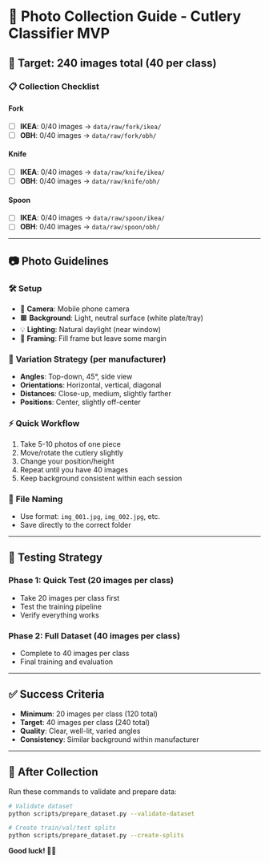 # 📸 Photo Collection Guide - Cutlery Classifier MVP

## 🎯 **Target: 240 images total (40 per class)**

### 📋 **Collection Checklist**

#### Fork

- [ ] **IKEA**: 0/40 images → `data/raw/fork/ikea/`
- [ ] **OBH**: 0/40 images → `data/raw/fork/obh/`

#### Knife

- [ ] **IKEA**: 0/40 images → `data/raw/knife/ikea/`
- [ ] **OBH**: 0/40 images → `data/raw/knife/obh/`

#### Spoon

- [ ] **IKEA**: 0/40 images → `data/raw/spoon/ikea/`
- [ ] **OBH**: 0/40 images → `data/raw/spoon/obh/`

---

## 📷 **Photo Guidelines**

### 🛠️ **Setup**

- 📱 **Camera**: Mobile phone camera
- 🟫 **Background**: Light, neutral surface (white plate/tray)
- 💡 **Lighting**: Natural daylight (near window)
- 📏 **Framing**: Fill frame but leave some margin

### 🔄 **Variation Strategy (per manufacturer)**

- **Angles**: Top-down, 45°, side view
- **Orientations**: Horizontal, vertical, diagonal
- **Distances**: Close-up, medium, slightly farther
- **Positions**: Center, slightly off-center

### ⚡ **Quick Workflow**

1. Take 5-10 photos of one piece
2. Move/rotate the cutlery slightly
3. Change your position/height
4. Repeat until you have 40 images
5. Keep background consistent within each session

### 📁 **File Naming**

- Use format: `img_001.jpg`, `img_002.jpg`, etc.
- Save directly to the correct folder

---

## 🧪 **Testing Strategy**

### Phase 1: Quick Test (20 images per class)

- Take 20 images per class first
- Test the training pipeline
- Verify everything works

### Phase 2: Full Dataset (40 images per class)

- Complete to 40 images per class
- Final training and evaluation

---

## ✅ **Success Criteria**

- **Minimum**: 20 images per class (120 total)
- **Target**: 40 images per class (240 total)
- **Quality**: Clear, well-lit, varied angles
- **Consistency**: Similar background within manufacturer

---

## 🚀 **After Collection**

Run these commands to validate and prepare data:

```bash
# Validate dataset
python scripts/prepare_dataset.py --validate-dataset

# Create train/val/test splits
python scripts/prepare_dataset.py --create-splits
```

**Good luck! 📸✨**
